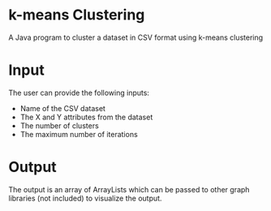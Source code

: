 # k-means Clustering
A Java program to cluster a dataset in CSV format using k-means clustering  

# Input
The user can provide the following inputs:
* Name of the CSV dataset
* The X and Y attributes from the dataset
* The number of clusters
* The maximum number of iterations

# Output
The output is an array of ArrayLists which can be passed to other graph libraries (not included) to visualize the output.
